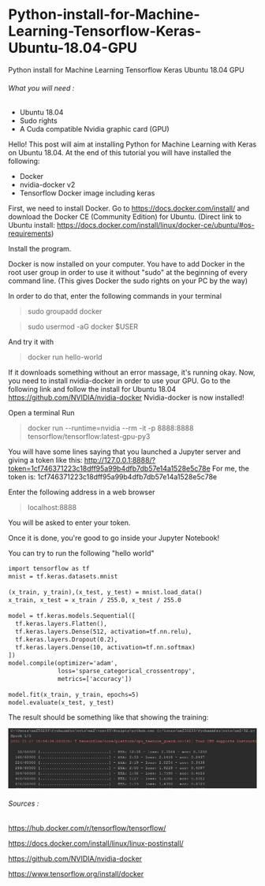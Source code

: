 # Python-install-for-Machine-Learning-Tensorflow-Keras-Ubuntu-18.04-GPU
Python install for Machine Learning Tensorflow Keras Ubuntu 18.04 GPU

###### What you will need :

- Ubuntu 18.04
- Sudo rights
- A Cuda compatible Nvidia graphic card (GPU)

Hello! This post will aim at installing Python for Machine Learning with Keras on Ubuntu 18.04.
At the end of this tutorial you will have installed the following:
- Docker
- nvidia-docker v2
- Tensorflow Docker image including keras

First, we need to install Docker.
Go to https://docs.docker.com/install/ and download the Docker CE (Community Edition) for Ubuntu. (Direct link to Ubuntu install: https://docs.docker.com/install/linux/docker-ce/ubuntu/#os-requirements)

Install the program.

Docker is now installed on your computer. You have to add Docker in the root user group in order to use it without "sudo" at the beginning of every command line. (This gives Docker the sudo rights on your PC by the way)

In order to do that, enter the following commands in your terminal
>sudo groupadd docker

>sudo usermod -aG docker $USER

And try it with
>docker run hello-world

If it downloads something without an error massage, it's running okay.
Now, you need to install nvidia-docker in order to use your GPU. Go to the following link and follow the install for Ubuntu 18.04
https://github.com/NVIDIA/nvidia-docker
Nvidia-docker is now installed!

Open a terminal
Run
>docker run --runtime=nvidia --rm -it -p 8888:8888 tensorflow/tensorflow:latest-gpu-py3

You will have some lines saying that you launched a Jupyter server and giving a token like this:
http://127.0.0.1:8888/?token=1cf746371223c18dff95a99b4dfb7db57e14a1528e5c78e
For me, the token is: 1cf746371223c18dff95a99b4dfb7db57e14a1528e5c78e

Enter the following address in a web browser
>localhost:8888

You will be asked to enter your token.

Once it is done, you're good to go inside your Jupyter Notebook!


You can try to run the following "hello world"
```
import tensorflow as tf
mnist = tf.keras.datasets.mnist

(x_train, y_train),(x_test, y_test) = mnist.load_data()
x_train, x_test = x_train / 255.0, x_test / 255.0

model = tf.keras.models.Sequential([
  tf.keras.layers.Flatten(),
  tf.keras.layers.Dense(512, activation=tf.nn.relu),
  tf.keras.layers.Dropout(0.2),
  tf.keras.layers.Dense(10, activation=tf.nn.softmax)
])
model.compile(optimizer='adam',
              loss='sparse_categorical_crossentropy',
              metrics=['accuracy'])

model.fit(x_train, y_train, epochs=5)
model.evaluate(x_test, y_test)
```

The result should be something like that showing the training:

![alt text](https://github.com/pleboulanger/Python-install-for-Machine-Learning-Tensorflow-Keras-Ubuntu-18.04/blob/master/MNIST.PNG)

###### Sources :
https://hub.docker.com/r/tensorflow/tensorflow/

https://docs.docker.com/install/linux/linux-postinstall/

https://github.com/NVIDIA/nvidia-docker

https://www.tensorflow.org/install/docker
